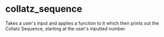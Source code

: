 # collatz_sequence
Takes a user's input and applies a function to it which then prints out the Collatz Sequence, starting at the user's inputted number.
